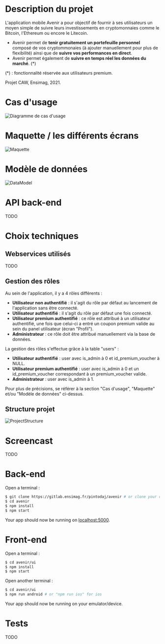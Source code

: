 # Description du projet

L'application mobile Avenir a pour objectif de fournir à ses utilisateurs un moyen simple de suivre leurs investissements en cryptomonnaies comme le Bitcoin, l'Ethereum ou encore le Litecoin.  

* Avenir permet de **tenir gratuitement un portefeuille personnel** composé de vos cryptommonaies (à ajouter manuellement pour plus de flexibilité) ainsi que de **suivre vos performances en direct**.  
* Avenir permet également de **suivre en temps réel les données du marché**. (*)  

(*) : fonctionnalité réservée aux utilisateurs premium.  

Projet CAW, Ensimag, 2021.  

# Cas d'usage

![Diagramme de cas d'usage](./doc/UseCase.png)

# Maquette / les différents écrans

![Maquette](./doc/MockUp.png)

# Modèle de données

![DataModel](./doc/DataModel.png)

# API back-end

TODO

# Choix techniques

## Webservices utilisés

TODO

## Gestion des rôles

Au sein de l'application, il y a 4 rôles différents :
* **Utilisateur non authentifié** : il s'agit du rôle par défaut au lancement de l'application sans être connecté.
* **Utilisateur authentifié** : il s'agit du rôle par défaut une fois connecté.
* **Utilisateur premium authentifié** : ce rôle est attribué à un utilisateur authentifié, une fois que celui-ci a entré un coupon premium valide au sein du panel utilisateur (écran "Profil").
* **Administrateur** : ce rôle doit être attribué manuellement via la base de données.

La gestion des rôles s'effectue grâce à la table "users" :
* **Utilisateur authentifié** : user avec is_admin à 0 et id_premium_voucher à NULL.
* **Utilisateur premium authentifié** : user avec is_admin à 0 et un id_premium_voucher correspondant à un premium_voucher valide.
* **Administrateur** : user avec is_admin à 1.

Pour plus de précisions, se référer à la section "Cas d'usage", "Maquette" et/ou "Modèle de données" ci-dessus.

## Structure projet

![ProjectStructure](./doc/ProjectStructure.png)

# Screencast

TODO

# Back-end

Open a terminal :

```sh
$ git clone https://gitlab.ensimag.fr/pintodaj/avenir # or clone your own fork
$ cd avenir
$ npm install
$ npm start
```

Your app should now be running on [localhost:5000](http://localhost:5000/).

# Front-end

Open a terminal :

```sh
$ cd avenir/ui
$ npm install
$ npm start
```

Open another terminal :

```sh
$ cd avenir/ui
$ npm run android # or "npm run ios" for ios
```

Your app should now be running on your emulator/device.

# Tests

TODO

